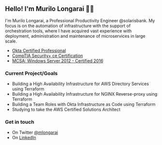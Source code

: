 ## Hello! I'm Murilo Longarai ✌🏼

I'm Murilo Longarai, a Professional Productivity Engineer @solarisbank. My focus is on the automation of infrastructure with the support of orchestration tools, where I have acquired vast experience with deployment, administration and maintenance of microservices in large scale.

- [ Okta Certified Professional](https://www.youracclaim.com/badges/424dd72d-bf1d-4c00-a1ae-a2cf4f9b9809/linked_in_profile)
- [ CompTIA Security+ ce Certification](https://www.youracclaim.com/badges/0c3d402b-434d-444f-b083-03f8a914a0e7/linked_in_profile)
- [ MCSA: Windows Server 2012 - Certified 2016](https://www.youracclaim.com/badges/ac48e866-9553-467d-91d6-ebe7665a9e8d/linked_in_profile)

### Current Project/Goals

- Building a High Availability Infrastructure for AWS Directory Services using Terraform
- Building a High Availability Infrastructure for NGINX Reverse-proxy using Terraform
- Building a Team Roles with Okta Infrastructure as Code using Terraform
- Studying to take the AWS Certified Solutions Architect

### Get in touch

- On Twitter [@mlongarai](https://www.twitter.com/murilo_longarai)
- On [LinkedIn](https://www.linkedin.com/in/murilolongarai/)
